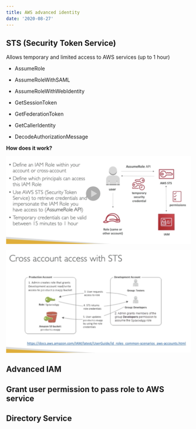 ```yaml
---
title: AWS advanced identity
date: '2020-08-27'
---
```


## STS (Security Token Service)

Allows temporary and limited access to AWS services (up to 1 hour)

- AssumeRole

- AssumeRoleWithSAML

- AssumeRoleWithWebIdentity

- GetSessionToken

- GetFederationToken

- GetCallerIdentity

* DecodeAuthorizationMessage

**How does it work?**

![role](./role.jpg)

![cross](./cross.jpg)

## Advanced IAM

## Grant user permission to pass role to AWS service

## Directory Service
